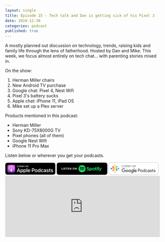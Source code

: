 ```yaml
---
layout: single
title: Episode 15 - Tech talk and Dan is getting sick of his Pixel 3
date: 2019-12-30
categories: podcast
published: true
---
```


A mostly planned out discussion on technology, trends, raising kids and family life through the lens of fatherhood. Hosted by Dan and Mike. This week, we focus almost entirely on tech chat... with parenting stories mixed in.

On the show:
1. Herman Miller chairs
2. New Android TV purchase
3. Google chat: Pixel 4, Nest Wifi
4. Pixel 3's battery sucks
5. Apple chat: iPhone 11, iPad OS
6. Mike set up a Plex server

Products mentioned in this podcast:
* Herman Miller
* Sony KD-75X8000G TV
* Pixel phones (all of them)
* Google Nest Wifi
* iPhone 11 Pro Max

Listen below or wherever you get your podcasts.

<a href="https://itunes.apple.com/au/podcast/ordinary-dads/id1455441874">
<img src="/assets/images/ApplePod.jpg"></a>

<a href="https://open.spotify.com/show/5u6qyzeOUh3gIfsuNpjJTj">
<img src="/assets/images/Spotify.png"></a>

<a href="https://www.google.com/podcasts?feed=aHR0cHM6Ly9yc3Mud2hvb3Noa2FhLmNvbS9yc3MvcG9kY2FzdC9pZC82MjMz">
<img src="/assets/images/google_podcasts164.png"></a>


<iframe width="100%" height="200" src="https://player.whooshkaa.com/player/episode/id/568639?visual=true&sharing=true" frameborder="0" style="width: 100%; height: 200px"></iframe>
